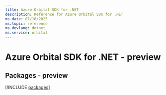 ```yaml
---
title: Azure Orbital SDK for .NET
description: Reference for Azure Orbital SDK for .NET
ms.date: 07/16/2025
ms.topic: reference
ms.devlang: dotnet
ms.service: orbital
---
```

# Azure Orbital SDK for .NET - preview
## Packages - preview
[!INCLUDE [packages](orbital-index.md)]